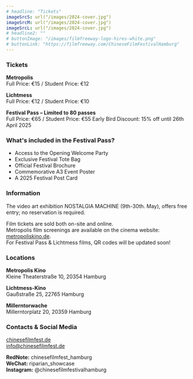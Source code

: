 ```yaml
---
# headline: "Tickets"
imageSrcS: url("/images/2024-cover.jpg")
imageSrcM: url("/images/2024-cover.jpg")
imageSrcL: url("/images/2024-cover.jpg")
# headline2: ""
# buttonImage: "/images/filmfreeway-logo-hires-white.png"
# buttonLink: "https://filmfreeway.com/ChineseFilmFestivalHamburg"
---
```

### Tickets


**Metropolis**<br>
Full Price: €15 / Student Price: €12

**Lichtmess**<br>
Full Price: €12 / Student Price: €10

**Festival Pass – Limited to 80 passes**<br>
Full Price: €65 / Student Price: €55
Early Bird Discount: 15% off until 26th April 2025

### What's included in the Festival Pass?
- Access to the Opening Welcome Party
- Exclusive Festival Tote Bag
- Official Festival Brochure
- Commemorative A3 Event Poster
- A 2025 Festival Post Card

### Information

The video art exhibition NOSTALGIA MACHINE (9th-30th. May), offers free entry; no reservation is required.

Film tickets are sold both on-site and online.<br>
Metropolis film screenings are available on the cinema website: <a href="https://metropoliskino.de" target="_blank">metropoliskino.de</a>.<br>
For Festival Pass & Lichtmess films, QR codes will be updated soon!


### Locations

**Metropolis Kino**<br>
Kleine Theaterstraße 10,
20354 Hamburg

**Lichtmess-Kino**<br>
Gaußstraße 25, 22765 Hamburg

**Millerntorwache**<br>
Millerntorplatz 20, 20359 Hamburg


### Contacts & Social Media
<a href="https://www.chinesefilmfest.de" target="_blank">chinesefilmfest.de</a><br>
info@chinesefilmfest.de

**RedNote:** chinesefilmfest_hamburg<br>
**WeChat:** riparian_showcase<br>
**Instagram:** @chinesefilmfestivalhamburg


<!-- 
### Program Archive

<div class="downloads">
    <a href="/assets/program-chinese-film-2024.pdf" download title="Click to download the Program 2024">
        <img src="/images/2024-cover.jpg" alt="Program-chinese-film-2024" style="max-width: 250px"/>
        <div class="overlay">
            <div class="text">Download</div>
        </div>
    </a>
    <a href="/assets/program-chinese-film-2023.pdf" download title="Click to download the Program 2023">
        <img src="/images/2023-cover.jpg" alt="Program-chinese-film-2023" style="max-width: 250px"/>
        <div class="overlay">
            <div class="text">Download</div>
        </div>
    </a>
</div> -->
